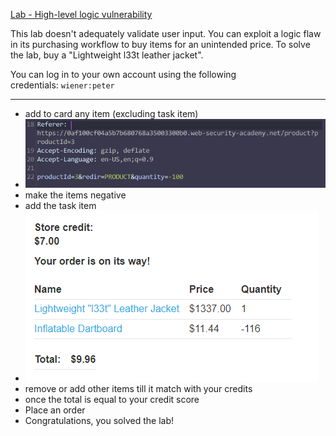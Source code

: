 [Lab - High-level logic vulnerability](https://portswigger.net/web-security/logic-flaws/examples/lab-logic-flaws-high-level)

This lab doesn't adequately validate user input. You can exploit a logic flaw in its purchasing workflow to buy items for an unintended price. To solve the lab, buy a "Lightweight l33t leather jacket".

You can log in to your own account using the following credentials: `wiener:peter`

---

- add to card any item (excluding task item)
- ![lab1](./images/02-lab1.png)
- make the items negative
- add the task item
- ![lab1](./images/02-lab2.png)
- remove or add other items till it match with your credits
- once the total is equal to your credit score
- Place an order
- Congratulations, you solved the lab!